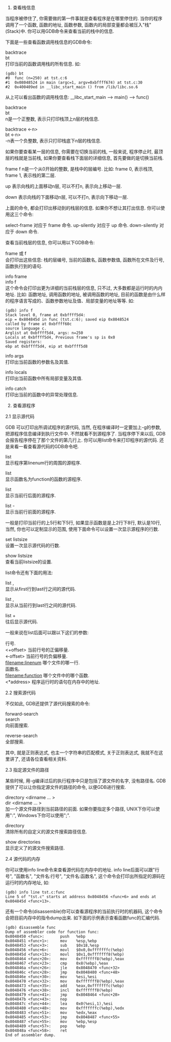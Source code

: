 1. 查看栈信息

当程序被停住了, 你需要做的第一件事就是查看程序是在哪里停住的. 当你的程序调用了一个函数, 函数的地址, 函数参数, 函数内的局部变量都会被压入"栈"(Stack)中. 你可以用GDB命令来查看当前的栈中的信息. 

下面是一些查看函数调用栈信息的GDB命令: 

backtrace  
bt   
打印当前的函数调用栈的所有信息. 如: 

```
(gdb) bt
#0  func (n=250) at tst.c:6
#1  0x08048524 in main (argc=1, argv=0xbffff674) at tst.c:30
#2  0x400409ed in __libc_start_main () from /lib/libc.so.6
```

从上可以看出函数的调用栈信息: __libc_start_main --> main() --> func()


backtrace <n>  
bt <n>   
n是一个正整数, 表示只打印栈顶上n层的栈信息. 

backtrace <-n>   
bt <-n>   
-n表一个负整数, 表示只打印栈底下n层的栈信息. 

如果你要查看某一层的信息, 你需要在切换当前的栈, 一般来说, 程序停止时, 最顶层的栈就是当前栈, 如果你要查看栈下面层的详细信息, 首先要做的是切换当前栈. 

frame <n> 
f <n> 
n是一个从0开始的整数, 是栈中的层编号. 比如: frame 0, 表示栈顶, frame 1, 表示栈的第二层. 

up <n>
表示向栈的上面移动n层, 可以不打n, 表示向上移动一层.  

down <n> 
表示向栈的下面移动n层, 可以不打n, 表示向下移动一层.  


上面的命令, 都会打印出移动到的栈层的信息. 如果你不想让其打出信息. 你可以使用这三个命令: 

select-frame <n> 对应于 frame 命令. 
up-silently <n> 对应于 up 命令. 
down-silently <n> 对应于 down 命令. 


查看当前栈层的信息, 你可以用以下GDB命令: 

frame 或 f   
会打印出这些信息: 栈的层编号, 当前的函数名, 函数参数值, 函数所在文件及行号, 函数执行到的语句. 

info frame   
info f   
这个命令会打印出更为详细的当前栈层的信息, 只不过, 大多数都是运行时的内内地址. 比如: 函数地址, 调用函数的地址, 被调用函数的地址, 目前的函数是由什么样的程序语言写成的、函数参数地址及值、局部变量的地址等等. 如: 

```
(gdb) info f
Stack level 0, frame at 0xbffff5d4:
eip = 0x804845d in func (tst.c:6); saved eip 0x8048524
called by frame at 0xbffff60c
source language c.
Arglist at 0xbffff5d4, args: n=250
Locals at 0xbffff5d4, Previous frame's sp is 0x0
Saved registers:
ebp at 0xbffff5d4, eip at 0xbffff5d8
```

info args  
打印出当前函数的参数名及其值. 

info locals  
打印出当前函数中所有局部变量及其值. 

info catch  
打印出当前的函数中的异常处理信息. 

2. 查看源程序

2.1 显示源代码

GDB 可以打印出所调试程序的源代码, 当然, 在程序编译时一定要加上-g的参数, 把源程序信息编译到执行文件中. 不然就看不到源程序了. 当程序停下来以后, GDB会报告程序停在了那个文件的第几行上. 你可以用list命令来打印程序的源代码. 还是来看一看查看源代码的GDB命令吧. 
    
list <linenum>  
显示程序第linenum行的周围的源程序. 

list <function>   
显示函数名为function的函数的源程序. 

list   
显示当前行后面的源程序. 

list -   
显示当前行前面的源程序. 

一般是打印当前行的上5行和下5行, 如果显示函数是是上2行下8行, 默认是10行, 当然, 你也可以定制显示的范围, 使用下面命令可以设置一次显示源程序的行数. 

set listsize <count>  
设置一次显示源代码的行数. 

show listsize  
查看当前listsize的设置. 

list命令还有下面的用法: 

list <first>, <last>  
显示从first行到last行之间的源代码. 

list , <last>  
显示从当前行到last行之间的源代码. 

list +  
往后显示源代码. 

一般来说在list后面可以跟以下这们的参数: 

<linenum>   行号.   
<+offset>   当前行号的正偏移量.    
<-offset>   当前行号的负偏移量.   
<filename:linenum>  哪个文件的哪一行.   
<function>  函数名.   
<filename:function> 哪个文件中的哪个函数.   
<*address>  程序运行时的语句在内存中的地址.   

2.2 搜索源代码

不仅如此, GDB还提供了源代码搜索的命令: 

forward-search <regexp>   
search <regexp>  
向前面搜索. 

reverse-search <regexp>   
全部搜索. 
        
其中, <regexp>就是正则表达式, 也主一个字符串的匹配模式, 关于正则表达式, 我就不在这里讲了, 还请各位查看相关资料. 

2.3 指定源文件的路径

某些时候, 用-g编译过后的执行程序中只是包括了源文件的名字, 没有路径名. GDB提供了可以让你指定源文件的路径的命令, 以便GDB进行搜索. 

directory <dirname ... >  
dir <dirname ... >  
加一个源文件路径到当前路径的前面. 如果你要指定多个路径, UNIX下你可以使用":", Windows下你可以使用";". 

directory   
清除所有的自定义的源文件搜索路径信息. 

show directories   
显示定义了的源文件搜索路径. 
       

2.4 源代码的内存

你可以使用info line命令来查看源代码在内存中的地址. info line后面可以跟"行号", "函数名", "文件名:行号", "文件名:函数名", 这个命令会打印出所指定的源码在运行时的内存地址, 如: 

```
(gdb) info line tst.c:func
Line 5 of "tst.c" starts at address 0x8048456 <func+6> and ends at 0x804845d <func+13>.
```

还有一个命令(disassemble)你可以查看源程序的当前执行时的机器码, 这个命令会把目前内存中的指令dump出来. 如下面的示例表示查看函数func的汇编代码. 

```
(gdb) disassemble func
Dump of assembler code for function func:
0x8048450 <func>:       push   %ebp
0x8048451 <func+1>:     mov    %esp,%ebp
0x8048453 <func+3>:     sub    $0x18,%esp
0x8048456 <func+6>:     movl   $0x0,0xfffffffc(%ebp)
0x804845d <func+13>:    movl   $0x1,0xfffffff8(%ebp)
0x8048464 <func+20>:    mov    0xfffffff8(%ebp),%eax
0x8048467 <func+23>:    cmp    0x8(%ebp),%eax
0x804846a <func+26>:    jle    0x8048470 <func+32>
0x804846c <func+28>:    jmp    0x8048480 <func+48>
0x804846e <func+30>:    mov    %esi,%esi
0x8048470 <func+32>:    mov    0xfffffff8(%ebp),%eax
0x8048473 <func+35>:    add    %eax,0xfffffffc(%ebp)
0x8048476 <func+38>:    incl   0xfffffff8(%ebp)
0x8048479 <func+41>:    jmp    0x8048464 <func+20>
0x804847b <func+43>:    nop
0x804847c <func+44>:    lea    0x0(%esi,1),%esi
0x8048480 <func+48>:    mov    0xfffffffc(%ebp),%edx
0x8048483 <func+51>:    mov    %edx,%eax
0x8048485 <func+53>:    jmp    0x8048487 <func+55>
0x8048487 <func+55>:    mov    %ebp,%esp
0x8048489 <func+57>:    pop    %ebp
0x804848a <func+58>:    ret
End of assembler dump.
```